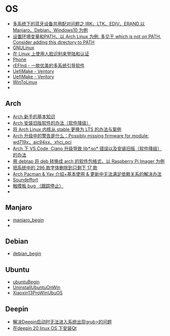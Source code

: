 # OS

- [多系统下的蓝牙设备共用配对问题之 IRK、LTK、EDIV、ERAND.以 Manjaro、Debian、Windows10 为例](os/linux/bluetooth.md)
- [设置环境变量和PATH，以 Arch Linux 为例. 多见于 which is not on PATH.  Consider adding this directory to PATH](os/linux/environment_variable.md)
- [GNULinux](os/linux/GNULinux.md)
- [在 Linux 上使用人脸识别来登陆和认证](os/linux/linuxhello.md)
- [Phone](os/linux/os+phone.md)
- [rEFInd - 一款优美的多系统引导软件](os/linux/rEFInd.md)
- [UefiMake - Ventory](os/linux/.UefiMakemd)
- [UefiMake - Ventory](os/linux/.md)
- [WinToLinux](os/linux/WinToLinux.md)
- [](os/linux/.md)


## Arch

- [Arch 新手的基本知识](/os/arch/arch-begin.md)
- [Arch 安装旧版软件的办法（软件降级）](/os/arch/arch-downgrade.md)
- [将 Arch Linux 内核从 stable 更换为 LTS 的办法与案例](/os/arch/archkernel.md)
- [Arch 升级中的警告是什么：Possibly missing firmware for module: wd719x、aic94xx、xhci_pci](/os/arch/archUpdateWarning.md)
- [Arch 下 VS Code, Ciano 升级导致 lib*.so* 错误以及安装旧版（软件降级）的办法](/os/arch/codeupdateerror.md)
- [用 debtap 将 deb 转换成 arch 的软件包格式，以 Raspberry Pi Imager 为例](/os/arch/debtap.md)
- [把系统中的 296 款字体删除到只剩下 17 款](/os/arch/Font.md)
- [Arch Pacman & Yay 介绍+基本使用 & 更新中无法满足依赖关系的解决办法](/os/arch/pacman.md)
- [Soundeffort](/os/arch/soundeffors.md)
- [触摸板 bug （跟踪停止）](/os/arch/touchpad.md)
- [](/os/arch/.md)

## Manjaro

- [manjaro_begin](/os/manjaro/manjaro_begin.md)
- [](/os/manjaro/.md)

## Debian

- [debian_begin](/os/debian/debian_begin.md)

## Ubuntu

- [ubuntuBegin](/os/ubuntu/ubuntuBegin.md)
- [UninstallUbuntuOnWin](/os/ubuntu/UninstallUbuntuOnWin.md)
- [Xiaoxin13ProWinUbuOS](/os/ubuntu/Xiaoxin13ProWinUbuOS.md)

## Deepin

- [解决Deepin启动时无法进入系统出现grub>的问题](/os/deepin/DeepinGrub.md)
- [在deepin 20 linux OS 下安装Qt](/os/deepin/QtOnLinux.md)
